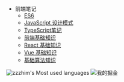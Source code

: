 - 前端笔记
    - [ES6](https://github.com/zzzhim/note/tree/master/ES6/)
    - [JavaScript 设计模式](https://github.com/zzzhim/note/tree/master/JsPattern/)
    - [TypeScript笔记](https://github.com/zzzhim/note/tree/master/TypeScript/)
    - [前端基础知识](https://github.com/zzzhim/note/tree/master/WebBase/)
    - [React 基础知识](https://github.com/zzzhim/note/tree/master/React/)
    - [Vue 基础知识](https://github.com/zzzhim/note/tree/master/Vue/)
    - [基础算法知识](https://github.com/zzzhim/note/tree/master/Algorithm/)


<!--
 ![I Most used languages](https://github-readme-stats.vercel.app/api/top-langs?username=zzzhim&show_icons=true&count_private=true&theme=gotham)
-->

![zzzhim's Most used languages](https://github-readme-stats.vercel.app/api/top-langs/?username=zzzhim&layout=compact&hide_border=true&langs_count=10)  ![我的掘金](https://stats.justsong.cn/api/juejin?id=4441682706963048)

<!--
[![zzzhim's GitHub stats](https://github-readme-stats.vercel.app/api?username=zzzhim)](https://github.com/anuraghazra/github-readme-stats) 
-->










<!--
**zzzhim/zzzhim** is a ✨ _special_ ✨ repository because its `README.md` (this file) appears on your GitHub profile.

Here are some ideas to get you started:

- 🔭 I’m currently working on ...
- 🌱 I’m currently learning ...
- 👯 I’m looking to collaborate on ...
- 🤔 I’m looking for help with ...
- 💬 Ask me about ...
- 📫 How to reach me: ...
- 😄 Pronouns: ...
- ⚡ Fun fact: ...
-->
